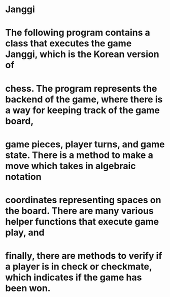 # Janggi

# The following program contains a class that executes the game Janggi, which is the Korean version of
# chess. The program represents the backend of the game, where there is a way for keeping track of the game board,
# game pieces, player turns, and game state. There is a method to make a move which takes in algebraic notation
# coordinates representing spaces on the board. There are many various helper functions that execute game play, and
# finally, there are methods to verify if a player is in check or checkmate, which indicates if the game has been won.


